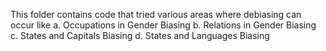 This folder contains code that tried various areas where debiasing can occur like
a. Occupations in Gender Biasing
b. Relations in Gender Biasing
c. States and Capitals Biasing
d. States and Languages Biasing
